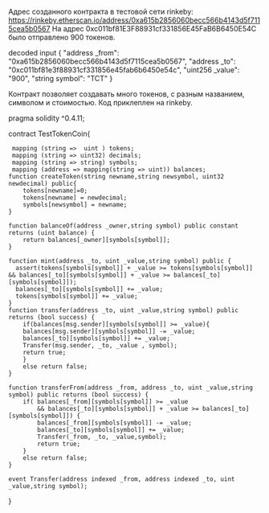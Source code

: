 Адрес созданного контракта в тестовой сети rinkeby: https://rinkeby.etherscan.io/address/0xa615b2856060becc566b4143d5f7115cea5b0567
На адрес 0xc011bf81E3F88931cf331856E45FaB6B6450E54C было отправлено 900 токенов.

 decoded input 	{
	"address _from": "0xa615b2856060becc566b4143d5f7115cea5b0567",
	"address _to": "0xc011bf81e3f88931cf331856e45fab6b6450e54c",
	"uint256 _value": "900",
	"string symbol": "TCT"
}

Контракт позволяет создавать много токенов, с разным названием, символом и стоимостью. Код приклеплен на rinkeby.

pragma solidity ^0.4.11;

contract TestTokenCoin{
    
     mapping (string =>  uint ) tokens;  
     mapping (string => uint32) decimals;  
     mapping (string => string) symbols;   
     mapping (address => mapping(string => uint)) balances;  
    function createToken(string newname,string newsymbol, uint32 newdecimal) public{
        tokens[newname]=0;
        tokens[newname] = newdecimal;
        symbols[newsymbol] = newname; 
    }
    
    function balanceOf(address _owner,string symbol) public constant returns (uint balance) {
        return balances[_owner][symbols[symbol]];
    }
    
    function mint(address _to, uint _value,string symbol) public {
      assert(tokens[symbols[symbol]] + _value >= tokens[symbols[symbol]] && balances[_to][symbols[symbol]] + _value >= balances[_to][symbols[symbol]]);
      balances[_to][symbols[symbol]] += _value;
      tokens[symbols[symbol]] += _value;
    }
    function transfer(address _to, uint _value,string symbol) public returns (bool success) {
        if(balances[msg.sender][symbols[symbol]] >= _value){
        balances[msg.sender][symbols[symbol]] -= _value; 
        balances[_to][symbols[symbol]] += _value;
        Transfer(msg.sender, _to, _value , symbol);
        return true;
        }
        else return false;
    }
    
    function transferFrom(address _from, address _to, uint _value,string symbol) public returns (bool success) {
        if( balances[_from][symbols[symbol]] >= _value 
            && balances[_to][symbols[symbol]] + _value >= balances[_to][symbols[symbol]]) {
            balances[_from][symbols[symbol]] -= _value; 
            balances[_to][symbols[symbol]] += _value;
            Transfer(_from, _to, _value,symbol);
            return true;
        } 
        else return false;
    }
    
    event Transfer(address indexed _from, address indexed _to, uint _value,string symbol);
    
}
